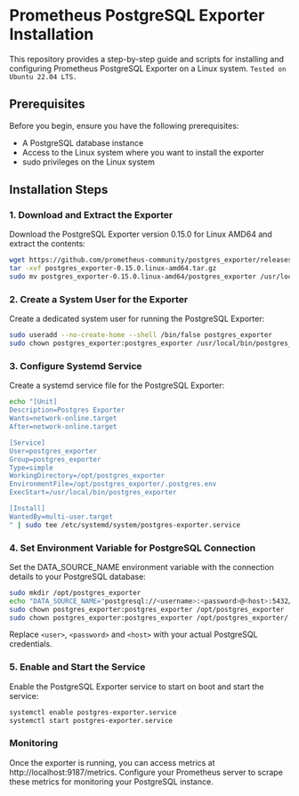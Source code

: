 # Prometheus PostgreSQL Exporter Installation

This repository provides a step-by-step guide and scripts for installing and configuring Prometheus PostgreSQL Exporter on a Linux system. 
`Tested on Ubuntu 22.04 LTS.`

## Prerequisites

Before you begin, ensure you have the following prerequisites:

- A PostgreSQL database instance
- Access to the Linux system where you want to install the exporter
- sudo privileges on the Linux system


## Installation Steps

### 1. Download and Extract the Exporter

Download the PostgreSQL Exporter version 0.15.0 for Linux AMD64 and extract the contents:

```bash
wget https://github.com/prometheus-community/postgres_exporter/releases/download/v0.15.0/postgres_exporter-0.15.0.linux-amd64.tar.gz
tar -xvf postgres_exporter-0.15.0.linux-amd64.tar.gz
sudo mv postgres_exporter-0.15.0.linux-amd64/postgres_exporter /usr/local/bin/
```

### 2. Create a System User for the Exporter
Create a dedicated system user for running the PostgreSQL Exporter:

```bash
sudo useradd --no-create-home --shell /bin/false postgres_exporter
sudo chown postgres_exporter:postgres_exporter /usr/local/bin/postgres_exporter
```

### 3. Configure Systemd Service
Create a systemd service file for the PostgreSQL Exporter:
```bash
echo "[Unit]
Description=Postgres Exporter
Wants=network-online.target
After=network-online.target

[Service]
User=postgres_exporter
Group=postgres_exporter
Type=simple
WorkingDirectory=/opt/postgres_exporter
EnvironmentFile=/opt/postgres_exporter/.postgres.env
ExecStart=/usr/local/bin/postgres_exporter

[Install]
WantedBy=multi-user.target
" | sudo tee /etc/systemd/system/postgres-exporter.service
```

### 4. Set Environment Variable for PostgreSQL Connection
Set the DATA_SOURCE_NAME environment variable with the connection details to your PostgreSQL database:

```bash
sudo mkdir /opt/postgres_exporter 
echo "DATA_SOURCE_NAME="postgresql://<username>:<password>@<host>:5432/postgres?sslmode=disable"" | sudo tee /opt/postgres_exporter/.postgres.env
sudo chown postgres_exporter:postgres_exporter /opt/postgres_exporter
sudo chown postgres_exporter:postgres_exporter /opt/postgres_exporter/.postgres.env

```
Replace `<user>`, `<password>` and `<host>` with your actual PostgreSQL credentials.

### 5. Enable and Start the Service
Enable the PostgreSQL Exporter service to start on boot and start the service:

```bash
systemctl enable postgres-exporter.service
systemctl start postgres-exporter.service
```
### Monitoring
Once the exporter is running, you can access metrics at http://localhost:9187/metrics. Configure your Prometheus server to scrape these metrics for monitoring your PostgreSQL instance.

